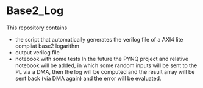 # Base2_Log
This repository contains  
* the script that automatically generates the verilog file of a AXI4 lite compliat base2 logarithm
* output verilog file
* notebook with some tests
In the future the PYNQ project and relative notebook will be added, in which some random inputs will be sent to the PL via a DMA, then the log will be computed and the result array will be sent back (via DMA again) and the error will be evaluated.

